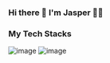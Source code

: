 ### Hi there 👋 I'm Jasper 👨‍💻
### My Tech Stacks
![image](https://img.shields.io/badge/Laravel-FF2D20?style=for-the-badge&logo=laravel&logoColor=white) ![image](https://img.shields.io/badge/Laragon-0E83CD?style=for-the-badge&logo=Laragon&logoColor=white)
